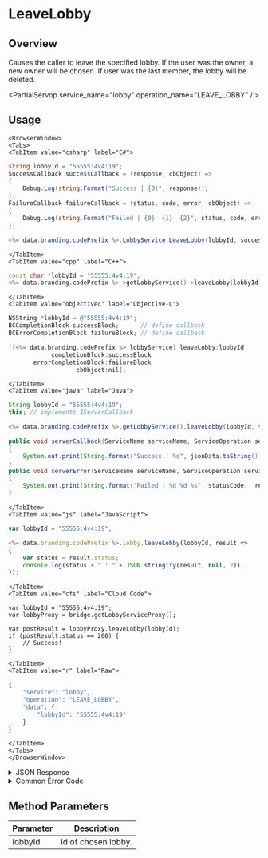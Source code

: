 # LeaveLobby
## Overview
Causes the caller to leave the specified lobby. If the user was the owner, a new owner will be chosen. If user was the last member, the lobby will be deleted.



<PartialServop service_name="lobby" operation_name="LEAVE_LOBBY" / >

## Usage

```mdx-code-block
<BrowserWindow>
<Tabs>
<TabItem value="csharp" label="C#">
```

```csharp
string lobbyId = "55555:4v4:19";
SuccessCallback successCallback = (response, cbObject) =>
{
    Debug.Log(string.Format("Success | {0}", response));
};
FailureCallback failureCallback = (status, code, error, cbObject) =>
{
    Debug.Log(string.Format("Failed | {0}  {1}  {2}", status, code, error));
};

<%= data.branding.codePrefix %>.LobbyService.LeaveLobby(lobbyId, successCallback, failureCallback);
```

```mdx-code-block
</TabItem>
<TabItem value="cpp" label="C++">
```

```cpp
const char *lobbyId = "55555:4v4:19";
<%= data.branding.codePrefix %>->getLobbyService()->leaveLobby(lobbyId, this);
```

```mdx-code-block
</TabItem>
<TabItem value="objectivec" label="Objective-C">
```

```objectivec
NSString *lobbyId = @"55555:4v4:19";
BCCompletionBlock successBlock;      // define callback
BCErrorCompletionBlock failureBlock; // define callback

[[<%= data.branding.codePrefix %> lobbyService] leaveLobby:lobbyId
            completionBlock:successBlock
       errorCompletionBlock:failureBlock
                   cbObject:nil];
```

```mdx-code-block
</TabItem>
<TabItem value="java" label="Java">
```

```java
String lobbyId = "55555:4v4:19";
this; // implements IServerCallback

<%= data.branding.codePrefix %>.getLobbyService().leaveLobby(lobbyId, this);

public void serverCallback(ServiceName serviceName, ServiceOperation serviceOperation, JSONObject jsonData)
{
    System.out.print(String.format("Success | %s", jsonData.toString()));
}
public void serverError(ServiceName serviceName, ServiceOperation serviceOperation, int statusCode, int reasonCode, String jsonError)
{
    System.out.print(String.format("Failed | %d %d %s", statusCode,  reasonCode, jsonError.toString()));
}
```

```mdx-code-block
</TabItem>
<TabItem value="js" label="JavaScript">
```

```javascript
var lobbyId = "55555:4v4:19";

<%= data.branding.codePrefix %>.lobby.leaveLobby(lobbyId, result =>
{
	var status = result.status;
	console.log(status + " : " + JSON.stringify(result, null, 2));
});
```

```mdx-code-block
</TabItem>
<TabItem value="cfs" label="Cloud Code">
```

```cfscript
var lobbyId = "55555:4v4:19";
var lobbyProxy = bridge.getLobbyServiceProxy();

var postResult = lobbyProxy.leaveLobby(lobbyId);
if (postResult.status == 200) {
    // Success!
}
```

```mdx-code-block
</TabItem>
<TabItem value="r" label="Raw">
```

```r
{
	"service": "lobby",
	"operation": "LEAVE_LOBBY",
	"data": {
		"lobbyId": "55555:4v4:19"
	}
}
```

```mdx-code-block
</TabItem>
</Tabs>
</BrowserWindow>
```

<details>
<summary>JSON Response</summary>

```json
{
    "status": 200,
    "data": {}
}
```
</details>

<details>
<summary>Common Error Code</summary>

### Status Codes
Code | Name | Description
---- | ---- | -----------
40601 | RTT_NOT_ENABLED | RTT must be enabled for this feature

</details>


## Method Parameters
Parameter | Description
--------- | -----------
lobbyId | Id of chosen lobby.


